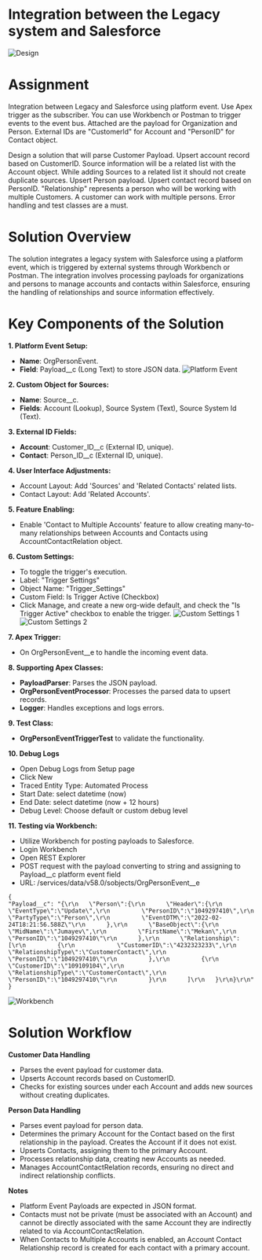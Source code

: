 # Integration between the Legacy system and Salesforce
![Design](https://github.com/MekanJuma/Integration-Legacy-and-Salesforce/blob/main/screenshots/main.png)

# Assignment
Integration between Legacy and Salesforce using platform event. Use Apex trigger as the subscriber. You can use Workbench or Postman to trigger events to the event bus. Attached are the payload for Organization and Person. External IDs are "Customerld" for Account and "PersonID" for Contact object.

Design a solution that will parse Customer Payload. Upsert account record based on CustomerID. Source information will be a related list with the Account object. While adding Sources to a related list it should not create duplicate sources.
Upsert Person payload. Upsert contact record based on PersonID. "Relationship" represents a person who will be working with multiple Customers. A customer can work with multiple persons.
Error handling and test classes are a must.

# Solution Overview
The solution integrates a legacy system with Salesforce using a platform event, which is triggered by external systems through Workbench or Postman. The integration involves processing payloads for organizations and persons to manage accounts and contacts within Salesforce, ensuring the handling of relationships and source information effectively.

# Key Components of the Solution
**1. Platform Event Setup:**
- **Name**: OrgPersonEvent.
- **Field**: Payload__c (Long Text) to store JSON data.
![Platform Event](https://github.com/MekanJuma/Integration-Legacy-and-Salesforce/blob/main/screenshots/platform%20event.PNG)

**2. Custom Object for Sources:**
- **Name**: Source__c.
- **Fields**: Account (Lookup), Source System (Text), Source System Id (Text).

**3. External ID Fields:**
- **Account**: Customer_ID__c (External ID, unique).
- **Contact**: Person_ID__c (External ID, unique).
 
**4. User Interface Adjustments:**
- Account Layout: Add 'Sources' and 'Related Contacts' related lists.
- Contact Layout: Add 'Related Accounts'.

**5. Feature Enabling:**
- Enable 'Contact to Multiple Accounts' feature to allow creating many-to-many relationships between Accounts and Contacts using AccountContactRelation object.

**6. Custom Settings:**
- To toggle the trigger's execution.
- Label: "Trigger Settings"
- Object Name: "Trigger_Settings"
- Custom Field: Is Trigger Active (Checkbox)
- Click Manage, and create a new org-wide default, and check the "Is Trigger Active" checkbox to enable the trigger.
![Custom Settings 1](https://github.com/MekanJuma/Integration-Legacy-and-Salesforce/blob/main/screenshots/custrom%20settings%201.PNG)
![Custom Settings 2](https://github.com/MekanJuma/Integration-Legacy-and-Salesforce/blob/main/screenshots/custom%20settings%202.PNG)

**7. Apex Trigger:**
- On OrgPersonEvent__e to handle the incoming event data.

**8. Supporting Apex Classes:**
- **PayloadParser**: Parses the JSON payload.
- **OrgPersonEventProcessor**: Processes the parsed data to upsert records.
- **Logger**: Handles exceptions and logs errors.

**9. Test Class:**
- **OrgPersonEventTriggerTest** to validate the functionality.

**10. Debug Logs**
- Open Debug Logs from Setup page
- Click New
- Traced Entity Type: Automated Process
- Start Date: select datetime (now)
- End Date: select datetime (now + 12 hours)
- Debug Level: Choose default or custom debug level 

**11. Testing via Workbench:**
- Utilize Workbench for posting payloads to Salesforce.
- Login Workbench
- Open REST Explorer
- POST request with the payload converting to string and assigning to Payload__c platform event field
- URL: /services/data/v58.0/sobjects/OrgPersonEvent__e
```
{
"Payload__c": "{\r\n   \"Person\":{\r\n      \"Header\":{\r\n         \"EventType\":\"Update\",\r\n         \"PersonID\":\"1049297410\",\r\n         \"PartyType\":\"Person\",\r\n         \"EventDTM\":\"2022-02-24T18:21:56.588Z\"\r\n      },\r\n      \"BaseObject\":{\r\n         \"MidName\":\"Jumayev\",\r\n         \"FirstName\":\"Mekan\",\r\n         \"PersonID\":\"1049297410\"\r\n      },\r\n      \"Relationship\":[\r\n         {\r\n            \"CustomerID\":\"4232323233\",\r\n            \"RelationshipType\":\"CustomerContact\",\r\n            \"PersonID\":\"1049297410\"\r\n         },\r\n         {\r\n            \"CustomerID\":\"109109104\",\r\n            \"RelationshipType\":\"CustomerContact\",\r\n            \"PersonID\":\"1049297410\"\r\n         }\r\n      ]\r\n   }\r\n}\r\n"
}
```
![Workbench](https://github.com/MekanJuma/Integration-Legacy-and-Salesforce/blob/main/screenshots/workbench.PNG)

# Solution Workflow
**Customer Data Handling**
- Parses the event payload for customer data.
- Upserts Account records based on CustomerID.
- Checks for existing sources under each Account and adds new sources without creating duplicates.

**Person Data Handling**
- Parses event payload for person data.
- Determines the primary Account for the Contact based on the first relationship in the payload. Creates the Account if it does not exist.
- Upserts Contacts, assigning them to the primary Account.
- Processes relationship data, creating new Accounts as needed.
- Manages AccountContactRelation records, ensuring no direct and indirect relationship conflicts.

**Notes**
- Platform Event Payloads are expected in JSON format.
- Contacts must not be private (must be associated with an Account) and cannot be directly associated with the same Account they are indirectly related to via AccountContactRelation.  
- When Contacts to Multiple Accounts is enabled, an Account Contact Relationship record is created for each contact with a primary account.


